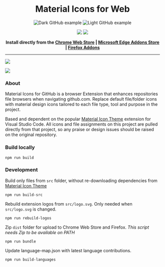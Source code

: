 <h1 align="center">Material Icons for Web</h1>

<div align="center">

![Dark GitHub example](/assets/example-dark.png)
![Light GitHub example](/assets/example-light.png)

<p align="center">
  <a href="https://chromewebstore.google.com/detail/material-icons-for-web/hopghfcljkdgmajlhdfpgpcemcfhbili"><img src="https://github.com/material-extensions/material-icons-browser-addon/raw/main/assets/chrome-web-store.png"></a>
  <a href="https://addons.mozilla.org/de/firefox/addon/material-icons-for-web"><img src="https://github.com/material-extensions/material-icons-browser-addon/raw/main/assets/firefox-addons.png"></a>
</p>

<b>Install directly from the <a href="https://chromewebstore.google.com/detail/material-icons-for-web/hopghfcljkdgmajlhdfpgpcemcfhbili">Chrome Web Store</a> | <a href="https://microsoftedge.microsoft.com/addons/detail/fmnacigfpppckhpaafbjdhljbjjclkkj">Microsoft Edge Addons Store</a> | <a href="https://addons.mozilla.org/de/firefox/addon/material-icons-for-web">Firefox Addons</a></b></div>

---

<a href="https://github.com/PKief/vscode-material-icon-theme"><img src="https://img.shields.io/badge/last_built_with_vscode_theme-v5.4.2-blue" /></a>

<img valign="middle" src="https://img.shields.io/chrome-web-store/v/bggfcpfjbdkhfhfmkjpbhnkhnpjjeomc?label=Version%20Available%20in%20Chrome%20Store">

### About

Material Icons for GitHub is a browser Extension that enhances repositories file browsers when navigating github.com. Replace default file/folder icons with material design icons tailored to each file type, tool and purpose in the project.

Based and dependent on the popular [Material Icon Theme](https://github.com/PKief/vscode-material-icon-theme) extension for Visual Studio Code. All icons and file assignments on this project are pulled directly from that project, so any praise or design issues should be raised on the original repository.

### Build locally

```shell
npm run build
```

### Development

Build only files from `src` folder, without re-downloading dependencies from [Material Icon Theme](https://github.com/PKief/vscode-material-icon-theme)

```shell
npm run build-src
```

Rebuild extension logos from `src/logo.svg`. Only needed when `src/logo.svg` is changed.

```shell
npm run rebuild-logos
```

Zip `dist` folder for upload to Chrome Web Store and Firefox. _This script needs Zip to be available on PATH_

```shell
npm run bundle
```

Update language-map.json with latest language contributions.

```shell
npm run build-languages
```

